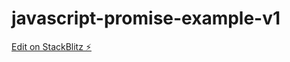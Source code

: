# javascript-promise-example-v1

[Edit on StackBlitz ⚡️](https://stackblitz.com/edit/javascript-promise-example-v1)